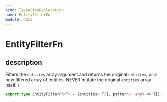 ```yaml
---
kind: TypeAliasDeclaration
name: EntityFilterFn
module: data
---
```


# EntityFilterFn

## description

Filters the `entities` array argument and returns the original `entities`,
or a new filtered array of entities.
NEVER mutate the original `entities` array itself.
/

```ts
export type EntityFilterFn<T> = (entities: T[], pattern?: any) => T[];
```
